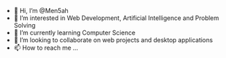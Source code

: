 - 👋 Hi, I’m @Men5ah
- 👀 I’m interested in Web Development, Artificial Intelligence and Problem Solving
- 🌱 I’m currently learning Computer Science
- 💞️ I’m looking to collaborate on web projects and desktop applications
- 📫 How to reach me ...

<!---
Men5ah/Men5ah is a ✨ special ✨ repository because its `README.md` (this file) appears on your GitHub profile.
You can click the Preview link to take a look at your changes.
--->

